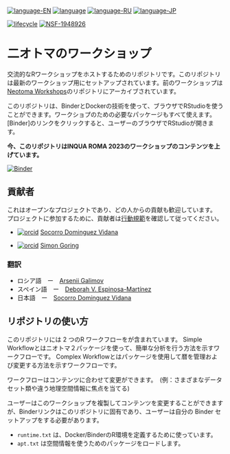[![language-EN](https://img.shields.io/badge/language-EN-red)](README.md) [![language](https://img.shields.io/badge/language-ES-red)](README.es.md) [![language-RU](https://img.shields.io/badge/language-RU-red)](README.ru.md)
[![language-JP](https://img.shields.io/badge/language-JP-red)](README.jp.md)

[![lifecycle](https://img.shields.io/badge/lifecycle-experimental-orange.svg)](https://www.tidyverse.org/lifecycle/#experimental)
[![NSF-1948926](https://img.shields.io/badge/NSF-1948926-blue.svg)](https://nsf.gov/awardsearch/showAward?AWD_ID=1948926)

# 二オトマのワークショップ

交流的なRワークショップをホストするためのリポジトリです。このリポジトリは最新のワークショップ用にセットアップされています。前のワークショップは[Neotoma Workshops](https://github.com/NeotomaDB/Workshops)のリポジトリにアーカイブされています。

このリポジトリは、BinderとDockerの技術を使って、ブラウザでRStudioを使うことができます。ワークショプのための必要なパッケージもすべて使えます。 [Binder]のリンクをクリックすると、ユーザーのブラウザでRStudioが開きます。

**今、このリポジトリはINQUA ROMA 2023のワークショップのコンテンツを上げています。**

[![Binder](https://mybinder.org/badge_logo.svg)](https://mybinder.org/v2/gh/NeotomaDB/Current_Workshop/main?urlpath=rstudio)

## 貢献者

これはオープンなプロジェクトであり、どの人からの貢献も歓迎しています。 プロジェクトに参加するために、貢献者は[行動規範](CODE_OF_CONDUCT.md)を確認して従ってください。

* [![orcid](https://img.shields.io/badge/orcid-0000--0002--7926--4935-brightgreen.svg)](https://orcid.org/0000-0002-7926-4935) [Socorro Dominguez Vidana](https://sedv8808.github.io/)

* [![orcid](https://img.shields.io/badge/orcid-0000--0002--2700--4605-brightgreen.svg)](https://orcid.org/0000-0002-2700-4605) [Simon Goring](http://goring.org)

### 翻訳

* ロシア語　ー　[Arsenii Galimov](https://ipae.uran.ru/Galimov_AT)
* スペイン語　ー　[Deborah V. Espinosa-Martínez](https://orcid.org/0000-0002-3848-8094)
* 日本語　ー　[Socorro Dominguez Vidana](https://ht-data.com/about.html)

## リポジトリの使い方

このリポジトリには 2 つのR ワークフローをが含まれています。
Simple Workflowとはニオトマ２パッケージを使って、簡単な分析を行う方法を示すワークフローです。
Complex Workflowとはパッケージを使用して暦を管理および変更する方法を示すワークフローです。

ワークフローはコンテンツに合わせて変更ができます。　(例：さまざまなデータセット類や違う地理空間情報に焦点を当てる)

ユーザーはこのワークショップを複製してコンテンツを変更することができますが、Binderリンクはこのリポジトリに固有であり、ユーザーは自分の Binder セットアップをする必要があります。

* `runtime.txt` は、Docker/BinderのR環境を定義するために使っています。
* `apt.txt` は空間情報を使うためのパッケージをロードします。
